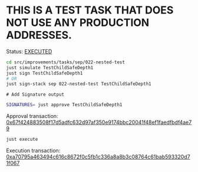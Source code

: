 # THIS IS A TEST TASK THAT DOES NOT USE ANY PRODUCTION ADDRESSES.

Status: [EXECUTED](https://sepolia.etherscan.io/tx/0xa70795a463494c616c8672f0c5fb1c336a8a8b3c08764c61bab593320d71f067)

```bash
cd src/improvements/tasks/sep/022-nested-test
just simulate TestChildSafeDepth1
just sign TestChildSafeDepth1
# OR
just sign-stack sep 022-nested-test TestChildSafeDepth1
```

```
# Add Signature output
```

```bash
SIGNATURES= just approve TestChildSafeDepth1
```

Approval transaction: [0x67f424883508f17d5adfc632d97af350e9174bbc20041f48ef1faedfbdf4ae79](https://sepolia.etherscan.io/tx/0x67f424883508f17d5adfc632d97af350e9174bbc20041f48ef1faedfbdf4ae79)

```bash
just execute
```

Execution transaction: [0xa70795a463494c616c8672f0c5fb1c336a8a8b3c08764c61bab593320d71f067](https://sepolia.etherscan.io/tx/0xa70795a463494c616c8672f0c5fb1c336a8a8b3c08764c61bab593320d71f067)
